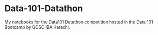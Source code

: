 # Data-101-Datathon
My notebooks for the Data101 Datathon competition hosted in the Data 101 Bootcamp by GDSC IBA Karachi. 
